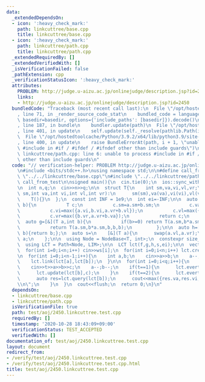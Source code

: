 ```yaml
---
data:
  _extendedDependsOn:
  - icon: ':heavy_check_mark:'
    path: linkcuttree/base.cpp
    title: linkcuttree/base.cpp
  - icon: ':heavy_check_mark:'
    path: linkcuttree/path.cpp
    title: linkcuttree/path.cpp
  _extendedRequiredBy: []
  _extendedVerifiedWith: []
  _isVerificationFailed: false
  _pathExtension: cpp
  _verificationStatusIcon: ':heavy_check_mark:'
  attributes:
    PROBLEM: http://judge.u-aizu.ac.jp/onlinejudge/description.jsp?id=2450
    links:
    - http://judge.u-aizu.ac.jp/onlinejudge/description.jsp?id=2450
  bundledCode: "Traceback (most recent call last):\n  File \"/opt/hostedtoolcache/Python/3.9.2/x64/lib/python3.9/site-packages/onlinejudge_verify/documentation/build.py\"\
    , line 71, in _render_source_code_stat\n    bundled_code = language.bundle(stat.path,\
    \ basedir=basedir, options={'include_paths': [basedir]}).decode()\n  File \"/opt/hostedtoolcache/Python/3.9.2/x64/lib/python3.9/site-packages/onlinejudge_verify/languages/cplusplus.py\"\
    , line 187, in bundle\n    bundler.update(path)\n  File \"/opt/hostedtoolcache/Python/3.9.2/x64/lib/python3.9/site-packages/onlinejudge_verify/languages/cplusplus_bundle.py\"\
    , line 401, in update\n    self.update(self._resolve(pathlib.Path(included), included_from=path))\n\
    \  File \"/opt/hostedtoolcache/Python/3.9.2/x64/lib/python3.9/site-packages/onlinejudge_verify/languages/cplusplus_bundle.py\"\
    , line 400, in update\n    raise BundleErrorAt(path, i + 1, \"unable to process\
    \ #include in #if / #ifdef / #ifndef other than include guards\")\nonlinejudge_verify.languages.cplusplus_bundle.BundleErrorAt:\
    \ linkcuttree/path.cpp: line 6: unable to process #include in #if / #ifdef / #ifndef\
    \ other than include guards\n"
  code: "// verification-helper: PROBLEM http://judge.u-aizu.ac.jp/onlinejudge/description.jsp?id=2450\n\
    \n#include <bits/stdc++.h>\nusing namespace std;\n\n#define call_from_test\n#include\
    \ \"../../linkcuttree/base.cpp\"\n#include \"../../linkcuttree/path.cpp\"\n#undef\
    \ call_from_test\n\nsigned main(){\n  cin.tie(0);\n  ios::sync_with_stdio(0);\n\
    \n  int n,q;\n  cin>>n>>q;\n\n  struct T{\n    int sm,va,vi,vl,vr;\n    T(int\
    \ sm,int va,int vi,int vl,int vr):\n      sm(sm),va(va),vi(vi),vl(vl),vr(vr){}\n\
    \    T(){}\n  };\n  const int INF = 1e9;\n  int ei=-INF;\n\n  auto f=[&](T a,T\
    \ b){\n           T c;\n           c.sm=a.sm+b.sm;\n           c.va=a.va+b.va;\n\
    \           c.vi=max({a.vi,b.vi,a.vr+b.vl});\n           c.vl=max({a.vl,a.va+b.vl});\n\
    \           c.vr=max({b.vr,a.vr+b.va});\n           return c;\n         };\n\n\
    \  auto g=[&](T a,int b){\n           if(b>=0) return T(a.sm,b*a.sm,b*a.sm,b*a.sm,b*a.sm);\n\
    \           return T(a.sm,b*a.sm,b,b,b);\n         };\n\n  auto h=[&](int,int\
    \ b){return b;};\n  auto s=\n    [&](T a){\n      swap(a.vl,a.vr);\n      return\
    \ a;\n    };\n\n  using Node = NodeBase<T, int>;\n  constexpr size_t LIM = 2e5+100;\n\
    \  using LCT = Path<Node, LIM>;\n\n  LCT lct(f,g,h,s,ei);\n\n  vector<int> ws(n);\n\
    \  for(int i=0;i<n;i++) cin>>ws[i];\n  for(int i=0;i<n;i++) lct.create(g(T(1,0,0,0,0),ws[i]));\n\
    \n  for(int i=0;i<n-1;i++){\n    int a,b;\n    cin>>a>>b;\n    a--;b--;\n    lct.evert(lct[b]);\n\
    \    lct.link(lct[a],lct[b]);\n  }\n\n  for(int i=0;i<q;i++){\n    int t,a,b,c;\n\
    \    cin>>t>>a>>b>>c;\n    a--;b--;\n    if(t==1){\n      lct.evert(lct[a]);\n\
    \      lct.update(lct[b],c);\n    }\n    if(t==2){\n      lct.evert(lct[a]);\n\
    \      auto res=lct.query(lct[b]);\n      cout<<max({res.va,res.vi,res.vl,res.vr})<<\"\
    \\n\";\n    }\n  }\n  cout<<flush;\n  return 0;\n}\n"
  dependsOn:
  - linkcuttree/base.cpp
  - linkcuttree/path.cpp
  isVerificationFile: true
  path: test/aoj/2450.linkcuttree.test.cpp
  requiredBy: []
  timestamp: '2020-10-28 18:43:09+09:00'
  verificationStatus: TEST_ACCEPTED
  verifiedWith: []
documentation_of: test/aoj/2450.linkcuttree.test.cpp
layout: document
redirect_from:
- /verify/test/aoj/2450.linkcuttree.test.cpp
- /verify/test/aoj/2450.linkcuttree.test.cpp.html
title: test/aoj/2450.linkcuttree.test.cpp
---
```

